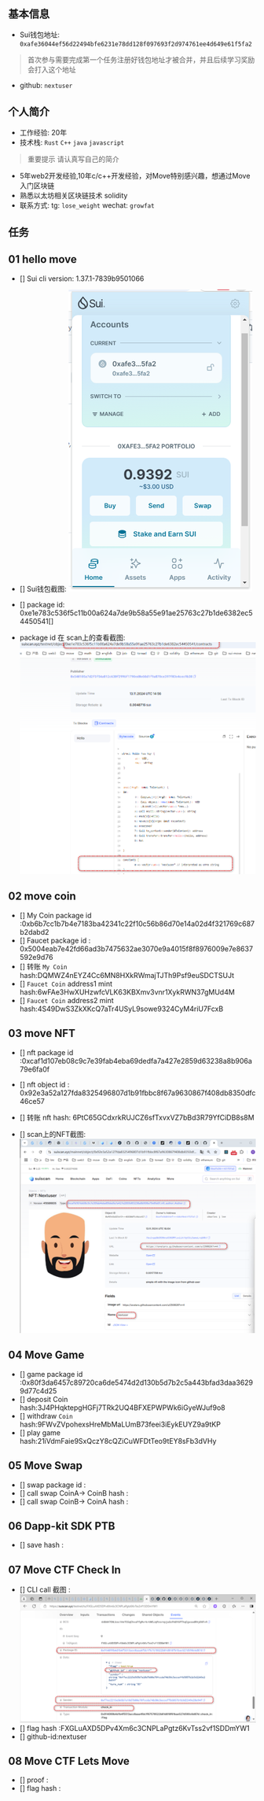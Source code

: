 ## 基本信息

- Sui钱包地址: `0xafe36044ef56d22494bfe6231e78dd128f097693f2d974761ee4d649e61f5fa2`
> 首次参与需要完成第一个任务注册好钱包地址才被合并，并且后续学习奖励会打入这个地址
- github: `nextuser`

## 个人简介
- 工作经验: 20年
- 技术栈: `Rust` `C++` `java` `javascript` 
> 重要提示 请认真写自己的简介
- 5年web2开发经验,10年c/c++开发经验，对Move特别感兴趣，想通过Move入门区块链
- 熟悉以太坊相关区块链技术 solidity
- 联系方式: tg: `lose_weight`  wechat: `growfat`


## 任务

##   01 hello move  
- [] Sui cli version: 1.37.1-7839b9501066

- [] Sui钱包截图: ![Sui钱包截图](images/image-20241113222340749.png) 

- [] package id: 0xe1e783c536f5c11b00a624a7de9b58a55e91ae25763c27b1de6382ec54450541[] 

- package id 在 scan上的查看截图:![Scan截图](images/image-20241113230252716.png)

  

  
##   02 move coin
- [] My Coin package id :0xb6b7cc1b7b4e7183ba42341c22f10c56b86d70e14a02d4f321769c687b2dabd2
- [] Faucet package id : 0x5004eab7e42fd66ad3b7475632ae3070e9a4015f8f8976009e7e8637592e9d76
- [] 转账 `My Coin` hash:DQMWZ4nEYZ4Cc6MN8HXkRWmajTJTh9Psf9euSDCTSUJt
- [] `Faucet Coin` address1 mint hash:6wFAe3HwXUHzwfcVLK63KBXmv3vnr1XykRWN37gMUd4M
- [] `Faucet Coin` address2 mint hash:4S49DwS3ZkXKcQ7aTr4USyL9sowe9324CyM4riU7FcxB

##   03 move NFT

- [] nft package id :0xcaf1d107eb08c9c7e39fab4eba69dedfa7a427e2859d63238a8b906a79e6fa0f

- [] nft object id : 0x92e3a52a127fda8325496807d1b91fbbc8f67a9630867f408db8350dfc46ce57

- [] 转账 nft  hash: 6PtC65GCdxrkRUJCZ6sfTxvxVZ7bBd3R79YfCiDB8s8M

- [] scan上的NFT截图: ![Scan截图](images/image-20241114000654688.png)

##   04 Move Game
- [] game package id :0x80f3da6457c89720ca6de5474d2d130b5d7b2c5a443bfad3daa36299d77c4d25
- [] deposit Coin hash:3J4PHqktepgHGFj7TRk2UQ4BFXEPWPWk6iGyeWJuf9o8
- [] withdraw `Coin` hash:9FWvZVpohexsHreMbMaLUmB73feei3iEykEUYZ9a9tKP
- [] play game hash:21iVdmFaie9SxQczY8cQZiCuWFDtTeo9tEY8sFb3dVHy

##   05 Move Swap
- [] swap package id :
- [] call swap CoinA-> CoinB  hash :
- [] call swap CoinB-> CoinA  hash :

##   06 Dapp-kit SDK PTB
- [] save hash :

##   07 Move CTF Check In
- [] CLI call 截图 : ![截图](images/image-20241130191834237.png)
- [] flag hash :FXGLuAXD5DPv4Xm6c3CNPLaPgtz6KvTss2vf1SDDmYW1
- [] github-id:nextuser

##   08 Move CTF Lets Move
- [] proof : 
- [] flag hash :
